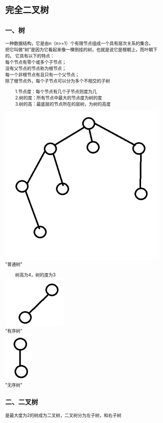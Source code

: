 # 完全二叉树

## **一、树**
一种数据结构，它是由n（n>=1）个有限节点组成一个具有层次关系的集合。  
把它叫做“树”是因为它看起来像一棵倒挂的树，也就是说它是根朝上，而叶朝下的。 
它具有以下的特点：  
每个节点有零个或多个子节点；  
没有父节点的节点称为根节点；  
每一个非根节点有且只有一个父节点；  
除了根节点外，每个子节点可以分为多个不相交的子树  

&nbsp;　　1.节点度：每个节点有几个子节点则度为几   
&nbsp;　　2.树的度：所有节点中最大的节点度为树的度  
&nbsp;　　3.树的高：最底层的节点所在的层树，为树的高度  

![图1  普通树](https://github.com/TF27674569/Tree/blob/master/image/commontree.png)  
"普通树" 

&nbsp;　　树高为4，树的度为3  
![图2  有序树](https://github.com/TF27674569/Tree/blob/master/image/tree1.png)  
"有序树"     
![图3  无序树](https://github.com/TF27674569/Tree/blob/master/image/tree2.png)   
"无序树"  


## **二、二叉树**
是最大度为2的树成为二叉树，二叉树分为左子树，和右子树


